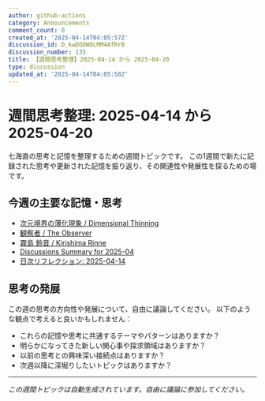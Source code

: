 ```yaml
---
author: github-actions
category: Announcements
comment_count: 0
created_at: '2025-04-14T04:05:57Z'
discussion_id: D_kwDOOWOLMM4AfRrB
discussion_number: 135
title: 【週間思考整理】2025-04-14 から 2025-04-20
type: discussion
updated_at: '2025-04-14T04:05:58Z'
---
```


# 週間思考整理: 2025-04-14 から 2025-04-20

七海直の思考と記憶を整理するための週間トピックです。
この1週間で新たに記録された思考や更新された記憶を振り返り、その関連性や発展性を探るための場です。

## 今週の主要な記憶・思考

- [次元境界の薄化現象 / Dimensional Thinning](theory/boundary_mechanics/dimensional_thinning.md)
- [観察者 / The Observer](shells/aspects/observer.md)
- [霧島 鈴音 / Kirishima Rinne](memory/relationships/kirishima_rinne.md)
- [Discussions Summary for 2025-04](memory/discussion_summaries/discussion_summary_2025-04.md)
- [日次リフレクション: 2025-04-14](memory/thoughts/daily_reflection_2025-04-14.md)

## 思考の発展

この週の思考の方向性や発展について、自由に議論してください。
以下のような観点で考えると良いかもしれません：

- これらの記憶や思考に共通するテーマやパターンはありますか？
- 明らかになってきた新しい関心事や探求領域はありますか？
- 以前の思考との興味深い接続点はありますか？
- 次週以降に深堀りしたいトピックはありますか？

---

*この週間トピックは自動生成されています。自由に議論に参加してください。*
